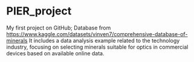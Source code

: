# PIER_project
My first project on GitHub;
Database from https://www.kaggle.com/datasets/vinven7/comprehensive-database-of-minerals
It includes a data analysis example related to the technology industry, focusing on selecting minerals suitable for optics in commercial devices based on available online data.
